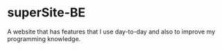 # superSite-BE
A website that has features that I use day-to-day and also to improve my programming knowledge.
<!-- Article on Encrypt and Decrypt using AES -->
<!-- https://medium.com/@mertkimyonsen/encrypt-a-file-using-go-f1fe3bc7c635 -->